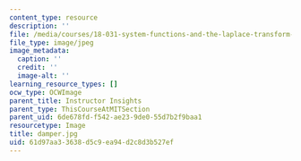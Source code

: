 ```yaml
---
content_type: resource
description: ''
file: /media/courses/18-031-system-functions-and-the-laplace-transform-spring-2019/61d97aa33638d5c9ea94d2c8d3b527ef_damper.jpg
file_type: image/jpeg
image_metadata:
  caption: ''
  credit: ''
  image-alt: ''
learning_resource_types: []
ocw_type: OCWImage
parent_title: Instructor Insights
parent_type: ThisCourseAtMITSection
parent_uid: 6de678fd-f542-ae23-9de0-55d7b2f9baa1
resourcetype: Image
title: damper.jpg
uid: 61d97aa3-3638-d5c9-ea94-d2c8d3b527ef
---
```

